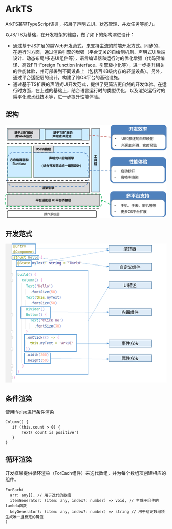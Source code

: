 # ArkTS
ArkTS兼容TypeScript语言，拓展了声明式UI、状态管理、并发任务等能力。

以JS/TS为基础，在开发框架的维度，做了如下的架构演进设计：
- 通过基于JS扩展的类Web开发范式，来支持主流的前端开发方式。同步的，在运行时方面，通过渲染引擎的增强（平台无关的自绘制机制、声明式UI后端设计、动态布局/多态UI组件等），语言编译器和运行时的优化增强（代码预编译、高效FFI-Foreign Function Interface、引擎极小化等），进一步提升相关的性能体验，并可部署到不同设备上（包括百KB级内存的轻量设备）。另外，通过平台适配层的设计，构建了跨OS平台的基础设施。
- 通过基于TS扩展的声明式UI开发范式，提供了更简洁更自然的开发体验。在运行时方面，在上述的基础上，结合语言运行时的类型优化，以及渲染运行时的扁平化流水线技术等，进一步提升性能体验。

## 架构
<img src="./ArkUI架构.png" />

## 开发范式
<img src="./ArkTS声明式开发范式.png" />

## 条件渲染
使用if/else进行条件渲染
```
Column() {
   if (this.count > 0) {
       Text('count is positive')
   }
}
```
## 循环渲染
开发框架提供循环渲染（ForEach组件）来迭代数组，并为每个数组项创建相应的组件。
```
ForEach(
  arr: any[], // 用于迭代的数组
  itemGenerator: (item: any, index?: number) => void, // 生成子组件的lambda函数
  keyGenerator?: (item: any, index?: number) => string // 用于给定数组项生成唯一且稳定的键值
)
```